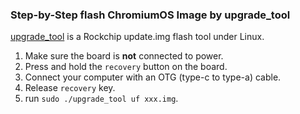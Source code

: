 ### Step-by-Step flash ChromiumOS Image by upgrade_tool

[upgrade_tool](https://opensource.rock-chips.com/wiki_Upgradetool) is a Rockchip update.img flash tool under Linux.

1. Make sure the board is <b>not</b> connected to power.
2. Press and hold the `recovery` button on the board.
3. Connect your computer with an OTG (type-c to type-a) cable.
4. Release `recovery` key.
5. run `sudo ./upgrade_tool uf xxx.img`.
